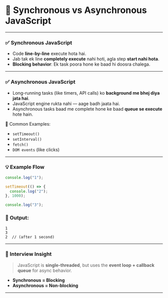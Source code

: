 # 🔄 Synchronous vs Asynchronous JavaScript

---

### ✅ Synchronous JavaScript

- Code **line-by-line** execute hota hai.
- Jab tak ek line **completely execute** nahi hoti, agla step **start nahi hota**.
- **Blocking behavior**: Ek task poora hone ke baad hi doosra chalega.

---

### ✅ Asynchronous JavaScript

- Long-running tasks (like timers, API calls) ko **background me bhej diya jata hai**.
- JavaScript engine rukta nahi — aage badh jaata hai.
- Asynchronous tasks baad me complete hone ke baad **queue se execute** hote hain.

🧠 Common Examples:
- `setTimeout()`
- `setInterval()`
- `fetch()`
- `DOM events` (like clicks)

---

### 💡 Example Flow

```js
console.log("1");

setTimeout(() => {
  console.log("2");
}, 1000);

console.log("3");
```

### 🧾 Output:

```
1
3
2  // (after 1 second)
```

---

### 🧠 Interview Insight

> JavaScript is **single-threaded**, but uses the **event loop + callback queue** for async behavior.

- **Synchronous = Blocking**
- **Asynchronous = Non-blocking**

---

